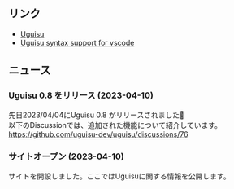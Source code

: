 ## リンク
- [Uguisu](https://github.com/uguisu-dev/uguisu)
- [Uguisu syntax support for vscode](https://github.com/uguisu-dev/vscode-uguisu)

## ニュース
### Uguisu 0.8 をリリース (2023-04-10)
先日2023/04/04にUguisu 0.8 がリリースされました:rocket:  
以下のDiscussionでは、追加された機能について紹介しています。  
https://github.com/uguisu-dev/uguisu/discussions/76 

### サイトオープン (2023-04-10)
サイトを開設しました。ここではUguisuに関する情報を公開します。
